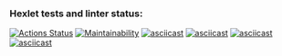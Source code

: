 ### Hexlet tests and linter status:
[![Actions Status](https://github.com/khooj/frontend-project-44/workflows/hexlet-check/badge.svg)](https://github.com/khooj/frontend-project-44/actions)
[![Maintainability](https://api.codeclimate.com/v1/badges/7a2c94de3b01260b77a7/maintainability)](https://codeclimate.com/github/khooj/frontend-project-44/maintainability)
[![asciicast](https://asciinema.org/a/NMAFofYmlh4l0B6xgcUqPLlCS.svg)](https://asciinema.org/a/NMAFofYmlh4l0B6xgcUqPLlCS)
[![asciicast](https://asciinema.org/a/0QwUw36q2AzCHX19TiClBgWtd.svg)](https://asciinema.org/a/0QwUw36q2AzCHX19TiClBgWtd)
[![asciicast](https://asciinema.org/a/vIKCGXBBFhRXAvGPqbJwyRJXL.svg)](https://asciinema.org/a/vIKCGXBBFhRXAvGPqbJwyRJXL)
[![asciicast](https://asciinema.org/a/ejxw5JN7QDpoZxGECludSH1HV.svg)](https://asciinema.org/a/ejxw5JN7QDpoZxGECludSH1HV)
